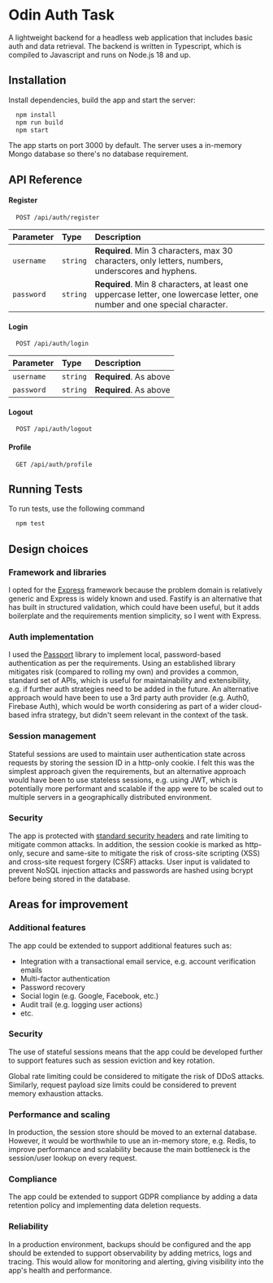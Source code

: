 # Odin Auth Task

A lightweight backend for a headless web application that includes basic auth and data retrieval. The backend is written in Typescript, which is compiled to Javascript and runs on Node.js 18 and up.


## Installation

Install dependencies, build the app and start the server:

```bash
  npm install
  npm run build
  npm start
```
The app starts on port 3000 by default. The server uses a in-memory Mongo database so there's no database requirement.


## API Reference

#### Register

```http
  POST /api/auth/register
```

| Parameter | Type     | Description                |
| :-------- | :------- | :------------------------- |
| `username` | `string` | **Required**. Min 3 characters, max 30 characters, only letters, numbers, underscores and hyphens. |
| `password` | `string` | **Required**. Min 8 characters, at least one uppercase letter, one lowercase letter, one number and one special character. |

#### Login

```http
  POST /api/auth/login
```

| Parameter | Type     | Description                       |
| :-------- | :------- | :-------------------------------- |
| `username` | `string` | **Required**. As above |
| `password` | `string` | **Required**. As above |

#### Logout

```http
  POST /api/auth/logout
```

#### Profile

```http
  GET /api/auth/profile
```


## Running Tests

To run tests, use the following command

```bash
  npm test
```


## Design choices

### Framework and libraries

I opted for the [Express](https://expressjs.com) framework because the problem domain is relatively generic and Express is widely known and used. Fastify is an alternative that has built in structured validation, which could have been useful, but it adds boilerplate and the requirements mention simplicity, so I went with Express.

### Auth implementation

I used the [Passport](https://www.passportjs.org) library to implement local, password-based authentication as per the requirements. Using an established library mitigates risk (compared to rolling my own) and provides a common, standard set of APIs, which is useful for maintainability and extensibility, e.g. if further auth strategies need to be added in the future. An alternative approach would have been to use a 3rd party auth provider (e.g. Auth0, Firebase Auth), which would be worth considering as part of a wider cloud-based infra strategy, but didn't seem relevant in the context of the task.

### Session management

Stateful sessions are used to maintain user authentication state across requests by storing the session ID in a http-only cookie. I felt this was the simplest approach given the requirements, but an alternative approach would have been to use stateless sessions, e.g. using JWT, which is potentially more performant and scalable if the app were to be scaled out to multiple servers in a geographically distributed environment.

### Security

The app is protected with [standard security headers](https://github.com/helmetjs/helmet?tab=readme-ov-file#helmet) and rate limiting to mitigate common attacks. In addition, the session cookie is marked as http-only, secure and same-site to mitigate the risk of cross-site scripting (XSS) and cross-site request forgery (CSRF) attacks. User input is validated to prevent NoSQL injection attacks and passwords are hashed using bcrypt before being stored in the database.

## Areas for improvement

### Additional features

The app could be extended to support additional features such as:
- Integration with a transactional email service, e.g. account verification emails
- Multi-factor authentication
- Password recovery
- Social login (e.g. Google, Facebook, etc.)
- Audit trail (e.g. logging user actions)
- etc.

### Security

The use of stateful sessions means that the app could be developed further to support features such as session eviction and key rotation.

Global rate limiting could be considered to mitigate the risk of DDoS attacks. Similarly, request payload size limits could be considered to prevent memory exhaustion attacks.

### Performance and scaling

In production, the session store should be moved to an external database. However, it would be worthwhile to use an in-memory store, e.g. Redis, to improve performance and scalability because the main bottleneck is the session/user lookup on every request.

### Compliance

The app could be extended to support GDPR compliance by adding a data retention policy and implementing data deletion requests.

### Reliability

In a production environment, backups should be configured and the app should be extended to support observability by adding metrics, logs and tracing. This would allow for monitoring and alerting, giving visibility into the app's health and performance.
